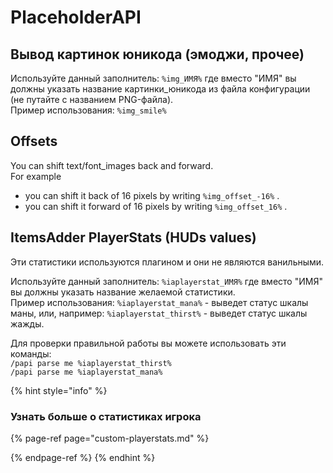 # PlaceholderAPI

## Вывод картинок юникода \(эмоджи, прочее\)

Используйте данный заполнитель: `%img_ИМЯ%` где вместо "ИМЯ" вы должны указать название картинки\_юникода из файла конфигурации \(не путайте с названием PNG-файла\).  
Пример использования: `%img_smile%`

## Offsets

You can shift text/font\_images back and forward.  
For example

* you can shift it back of 16 pixels by writing `%img_offset_-16%` .
* you can shift it forward of 16 pixels by writing `%img_offset_16%` .

## ItemsAdder PlayerStats \(HUDs values\)

Эти статистики используются плагином и они не являются ванильными.

Используйте данный заполнитель: `%iaplayerstat_ИМЯ%` где вместо "ИМЯ" вы должны указать название желаемой статистики.  
Пример использования: `%iaplayerstat_mana%` - выведет статус шкалы маны, или, например: `%iaplayerstat_thirst%` - выведет статус шкалы жажды.

Для проверки правильной работы вы можете использовать эти команды:  
`/papi parse me %iaplayerstat_thirst%`  
`/papi parse me %iaplayerstat_mana%`

{% hint style="info" %}
### Узнать больше о статистиках игрока

{% page-ref page="custom-playerstats.md" %}

{% endpage-ref %}
{% endhint %}

